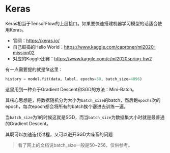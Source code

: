 # Keras

Keras相当于TensorFlow的上层接口。如果要快速搭建机器学习模型的话适合使用Keras。

+ 官网：https://keras.io/
+ 自己鼓捣的Hello World：https://www.kaggle.com/caproner/ml2020-mission02
+ 对应的Kaggle比赛：https://www.kaggle.com/c/ml2020spring-hw2

有一点需要提的就是fit这里：

```python
history = model.fit(data, label, epochs=50, batch_size=4096)
```

这里用到一种介于Gradient Descent和SGD的方法：Mini-Batch。

其核心思想是，将数据随机分为大小为`batch_size`的batch，然后跑`epochs`次的epoch，每次epoch都会将所有的batch挨个塞进去训练一遍。

当`batch_size`为1的时候这就是SGD，而当`batch_size`为数据集大小时就是最普通的Gradient Descent。

其既可以加速迭代过程，又可以避开SGD大噪音的问题

> 看了网上的文档说batch_size一般是50~256，仅供参考。

